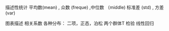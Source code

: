 
描述性统计
  平均数(mean) , 众数 (freque) ,中位数 （middle)
  标准差  (std)  , 方差 (var)



图表描述
相关系数
各种分布：  二项，正态，泊松
两个群体T 检验
线性回归

